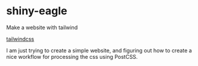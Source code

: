 # shiny-eagle

Make a website with tailwind

[tailwindcss](https://tailwindcss.com)

I am just trying to create a simple website, and figuring out how to create a
nice workflow for processing the css using PostCSS.

